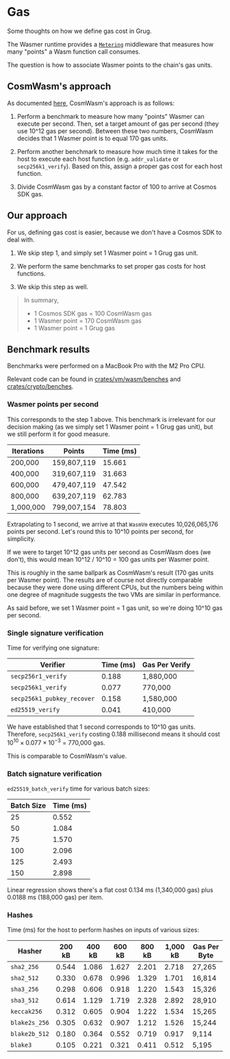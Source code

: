 # Gas

Some thoughts on how we define gas cost in Grug.

The Wasmer runtime provides a [`Metering`](https://docs.rs/wasmer-middlewares/latest/wasmer_middlewares/metering/struct.Metering.html) middleware that measures how many "points" a Wasm function call consumes.

The question is how to associate Wasmer points to the chain's gas units.

## CosmWasm's approach

As documented [here](https://github.com/CosmWasm/cosmwasm/blob/main/docs/GAS.md), CosmWasm's approach is as follows:

1. Perform a benchmark to measure how many "points" Wasmer can execute per second. Then, set a target amount of gas per second (they use 10^12 gas per second). Between these two numbers, CosmWasm decides that 1 Wasmer point is to equal 170 gas units.

2. Perform another benchmark to measure how much time it takes for the host to execute each host function (e.g. `addr_validate` or `secp256k1_verify`). Based on this, assign a proper gas cost for each host function.

3. Divide CosmWasm gas by a constant factor of 100 to arrive at Cosmos SDK gas.

## Our approach

For us, defining gas cost is easier, because we don't have a Cosmos SDK to deal with.

1. We skip step 1, and simply set 1 Wasmer point = 1 Grug gas unit.

2. We perform the same benchmarks to set proper gas costs for host functions.

3. We skip this step as well.

> In summary,
>
> - 1 Cosmos SDK gas = 100 CosmWasm gas
> - 1 Wasmer point = 170 CosmWasm gas
> - 1 Wasmer point = 1 Grug gas

## Benchmark results

Benchmarks were performed on a MacBook Pro with the M2 Pro CPU.

Relevant code can be found in [crates/vm/wasm/benches](../../crates/vm/wasm/benches/) and [crates/crypto/benches](../../crates/crypto/benches/).

### Wasmer points per second

This corresponds to the step 1 above. This benchmark is irrelevant for our decision making (as we simply set 1 Wasmer point = 1 Grug gas unit), but we still perform it for good measure.

| Iterations | Points      | Time (ms) |
| ---------- | ----------- | --------- |
| 200,000    | 159,807,119 | 15.661    |
| 400,000    | 319,607,119 | 31.663    |
| 600,000    | 479,407,119 | 47.542    |
| 800,000    | 639,207,119 | 62.783    |
| 1,000,000  | 799,007,154 | 78.803    |

Extrapolating to 1 second, we arrive at that `WasmVm` executes 10,026,065,176 points per second. Let's round this to 10^10 points per second, for simplicity.

If we were to target 10^12 gas units per second as CosmWasm does (we don't), this would mean 10^12 / 10^10 = 100 gas units per Wasmer point.

This is roughly in the same ballpark as CosmWasm's result (170 gas units per Wasmer point). The results are of course not directly comparable because they were done using different CPUs, but the numbers being within one degree of magnitude suggests the two VMs are similar in performance.

As said before, we set 1 Wasmer point = 1 gas unit, so we're doing 10^10 gas per second.

### Single signature verification

Time for verifying one signature:

| Verifier                   | Time (ms) | Gas Per Verify |
| -------------------------- | --------- | -------------- |
| `secp256r1_verify`         | 0.188     | 1,880,000      |
| `secp256k1_verify`         | 0.077     | 770,000        |
| `secp256k1_pubkey_recover` | 0.158     | 1,580,000      |
| `ed25519_verify`           | 0.041     | 410,000        |

We have established that 1 second corresponds to 10^10 gas units. Therefore, `secp256k1_verify` costing 0.188 millisecond means it should cost $10^{10} \times 0.077 \times 10^{-3}$ = 770,000 gas.

This is comparable to CosmWasm's value.

### Batch signature verification

`ed25519_batch_verify` time for various batch sizes:

| Batch Size | Time (ms) |
| ---------- | --------- |
| 25         | 0.552     |
| 50         | 1.084     |
| 75         | 1.570     |
| 100        | 2.096     |
| 125        | 2.493     |
| 150        | 2.898     |

Linear regression shows there's a flat cost 0.134 ms (1,340,000 gas) plus 0.0188 ms (188,000 gas) per item.

### Hashes

Time (ms) for the host to perform hashes on inputs of various sizes:

| Hasher        | 200 kB | 400 kB | 600 kB | 800 kB | 1,000 kB | Gas Per Byte |
| ------------- | ------ | ------ | ------ | ------ | -------- | ------------ |
| `sha2_256`    | 0.544  | 1.086  | 1.627  | 2.201  | 2.718    | 27,265       |
| `sha2_512`    | 0.330  | 0.678  | 0.996  | 1.329  | 1.701    | 16,814       |
| `sha3_256`    | 0.298  | 0.606  | 0.918  | 1.220  | 1.543    | 15,326       |
| `sha3_512`    | 0.614  | 1.129  | 1.719  | 2.328  | 2.892    | 28,910       |
| `keccak256`   | 0.312  | 0.605  | 0.904  | 1.222  | 1.534    | 15,265       |
| `blake2s_256` | 0.305  | 0.632  | 0.907  | 1.212  | 1.526    | 15,244       |
| `blake2b_512` | 0.180  | 0.364  | 0.552  | 0.719  | 0.917    | 9,114        |
| `blake3`      | 0.105  | 0.221  | 0.321  | 0.411  | 0.512    | 5,195        |
